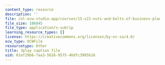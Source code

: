 ```yaml
---
content_type: resource
description: ''
file: /ol-ocw-studio-app/courses/15-s21-nuts-and-bolts-of-business-plans-january-iap-2014/63af29b67aa35616957546dfc3985b16_Azq6S6Hx0gU.vtt
file_size: 106845
file_type: application/x-subrip
learning_resource_types: []
license: https://creativecommons.org/licenses/by-nc-sa/4.0/
ocw_type: OCWFile
resourcetype: Other
title: 3play caption file
uid: 63af29b6-7aa3-5616-9575-46dfc3985b16
---
```

